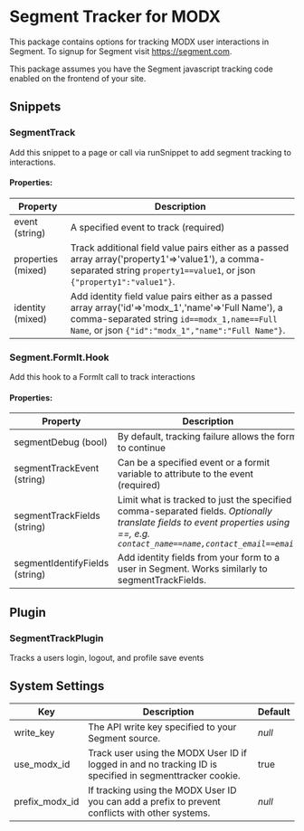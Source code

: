 # Segment Tracker for MODX

This package contains options for tracking MODX user interactions in Segment. To signup for Segment visit https://segment.com. 

This package assumes you have the Segment javascript tracking code enabled on the frontend of your site. 

## Snippets

### SegmentTrack

Add this snippet to a page or call via runSnippet to add segment tracking to interactions.
 
#### Properties:
    
| Property | Description |
| ----------- | ----------- |
| event (string) | A specified event to track (required) | 
| properties (mixed) | Track additional field value pairs either as a passed array array('property1'=>'value1'), a comma-separated string `property1==value1`, or json `{"property1":"value1"}`. | 
| identity (mixed) | Add identity field value pairs either as a passed array array('id'=>'modx_1','name'=>'Full Name'), a comma-separated string `id==modx_1,name==Full Name`, or json `{"id":"modx_1","name":"Full Name"}`. | 
### Segment.FormIt.Hook
 
  Add this hook to a FormIt call to track interactions
 
#### Properties:

| Property | Description |
| ----------- | ----------- |
| segmentDebug (bool) | By default, tracking failure allows the form to continue
| segmentTrackEvent (string) | Can be a specified event or a formit variable to attribute to the event (required)
| segmentTrackFields (string) | Limit what is tracked to just the specified comma-separated fields. _Optionally translate fields to event properties using ==, e.g. `contact_name==name,contact_email==email`_
| segmentIdentifyFields (string) | Add identity fields from your form to a user in Segment. Works similarly to segmentTrackFields.

## Plugin

### SegmentTrackPlugin

Tracks a users login, logout, and profile save events

## System Settings

| Key | Description | Default |
| ----------- | ----------- | ----------- | 
| write_key | The API write key specified to your Segment source. | _null_ |
| use_modx_id | Track user using the MODX User ID if logged in and no tracking ID is specified in segmenttracker cookie. | true |
| prefix_modx_id | If tracking using the MODX User ID you can add a prefix to prevent conflicts with other systems. | _null_ |